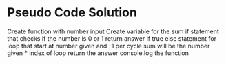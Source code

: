 # Pseudo Code Solution
Create function with number input
Create variable for the sum
if statement that checks if the number is 0 or 1
    return answer if true
else statement
    for loop that start at number given and -1 per cycle
        sum will be the number given * index of loop
    return the answer
console.log the function